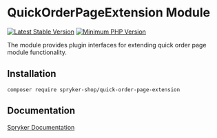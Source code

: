 # QuickOrderPageExtension Module
[![Latest Stable Version](https://poser.pugx.org/spryker-shop/quick-order-page-extension/v/stable.svg)](https://packagist.org/packages/spryker-shop/quick-order-page-extension)
[![Minimum PHP Version](https://img.shields.io/badge/php-%3E%3D%208.1-8892BF.svg)](https://php.net/)

The module provides plugin interfaces for extending quick order page module functionality.

## Installation

```
composer require spryker-shop/quick-order-page-extension
```

## Documentation

[Spryker Documentation](https://docs.spryker.com)
